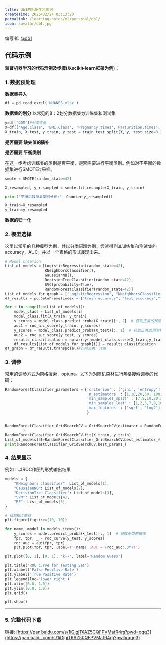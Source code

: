 ```yaml
---
title: db1的机器学习笔记
createTime: 2025/02/24 03:13:20
permalink: /learning-notes/ml/personal/db1/
icon: /avatar/db1.jpg
---
```


编写者: [@db1](/friends/persons/)
## 代码示例

**监督机器学习的代码示例及步骤(以scikit-learn框架为例)：**

### 1. 数据预处理

**数据集导入**

```python
df = pd.read_excel('NHANES.xlsx')
```

**数据集的划分** 以常见的8：2划分数据集为训练集和测试集

```python
y=df['GDM']#分类变量
X=df[['Age.Class', 'BMI.Class', 'Pregnancy.times','Parturition.times','UA','ALT','AST','GGT','PLT','Ca','NPAR']]
X_train, X_test, y_train, y_test = train_test_split(X, y, test_size=0.2, random_state=42)
```

**是否需要 缺失值的插补**

**是否需要 平衡类别**

在这一步考虑训练集的类别是否平衡，是否需要进行平衡类别。例如对不平衡的数据集进行SMOTE过采样。

```python
smote = SMOTE(random_state=42)

X_resampled, y_resampled = smote.fit_resample(X_train, y_train)

print("平衡后数据集类别分布:", Counter(y_resampled))

X_train=X_resampled
y_train=y_resampled
```

**数据的归一化**

### 2. 模型选择

这里以常见的几种模型为例，并以分类问题为例，尝试得到其训练集和测试集的accuracy，AUC，并以一个表格的形式展现出来。

```python
# Model creation
List_of_models = [LogisticRegression(random_state=42), 
                  KNeighborsClassifier(), 
                  GaussianNB(), 
                  DecisionTreeClassifier(random_state=42),
                  SVC(probability=True), 
                  RandomForestClassifier(random_state=42)]
List_of_models_for_graph = ["LogisticRegression", "KNeighborsClassifier", "GaussianNB", "DecisionTreeClassifier","SVM", "RandomForestClassifier"]
df_results = pd.DataFrame(index = ["train accuracy", "test accuracy","train auc","test auc"])

for i in range(len(List_of_models)):
    model_class = List_of_models[i] 
    model_class.fit(X_train, y_train)
    y_scores = model_class.predict_proba(X_train)[:, 1]  # 获取正类的预测概率
    auc1 = roc_auc_score(y_train, y_scores)
    y_scores = model_class.predict_proba(X_test)[:, 1]  # 获取正类的预测概率
    auc2 = roc_auc_score(y_test, y_scores)
    results_classification = np.array([model_class.score(X_train,y_train), model_class.score(X_test,y_test),auc1,auc2])
    df_results[List_of_models_for_graph[i]] = results_classification
df_graph = df_results.transpose()#行列交换，转置
```



### 3. 调参

常用的调参方式为网格搜索，optuna。以下为对随机森林进行网格搜索调参的代码：

```python
RandomForestClassifier_parameters = {'criterion' : ['gini', 'entropy'],
                                     'n_estimators' : [1,10,20,30, 100, 200, 400], 
                                     'min_samples_split' : [7,9,10,20,30], 
                                     'min_samples_leaf' : [1,2,5,7,9,10], 
                                     'max_features' : ['sqrt', 'log2'],
                                     }


RandomForestClassifier_GridSearchCV = GridSearchCV(estimator = RandomForestClassifier(random_state=42), param_grid = RandomForestClassifier_parameters, cv=5, n_jobs=-1, verbose=0
        )
RandomForestClassifier_GridSearchCV.fit(X_train, y_train)
List_of_models[5]=RandomForestClassifier_GridSearchCV.best_estimator_#更新Model列表
print(RandomForestClassifier_GridSearchCV.best_params_)
```



### 4. 结果显示

例如：以ROC作图的形式输出结果

```python
models = {
    "KNeighbors Classifier": List_of_models[1],
    "GaussianNB": List_of_models[2],
    "DecisionTree Classifier": List_of_models[3],
    "SVM": List_of_models[4],
    "RF": List_of_models[5],
}

# 绘制ROC曲线
plt.figure(figsize=(10, 10))

for name, model in models.items():
    y_scores = model.predict_proba(X_test)[:, 1]  # 获取正类的概率
    fpr, tpr, _ = roc_curve(y_test, y_scores)
    roc_auc = auc(fpr, tpr)
    plt.plot(fpr, tpr, label=f'{name} (AUC = {roc_auc:.3f})')

plt.plot([0, 1], [0, 1], 'k--', label='Random Guess')

plt.title('ROC Curve for Testing Set')
plt.xlabel('False Positive Rate')
plt.ylabel('True Positive Rate')
plt.legend(loc='lower right')
plt.xlim([0.0, 1.0])
plt.ylim([0.0, 1.0])
plt.grid()

plt.show()
```

------

### 5. 完整代码下载

链接: [https://pan.baidu.com/s/1iGjgjT6AZ5CQFPVMafR4rg?pwd=qqq3](https://pan.baidu.com/s/1iGjgjT6AZ5CQFPVMafR4rg?pwd=qqq3)